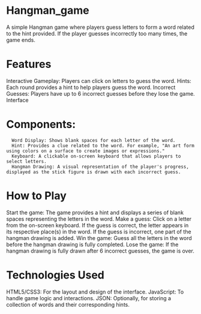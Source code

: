 # Hangman_game

A simple Hangman game where players guess letters to form a word related to the hint provided. If the player guesses incorrectly too many times, the game ends.

# Features
 Interactive Gameplay: Players can click on letters to guess the word.
 Hints: Each round provides a hint to help players guess the word.
 Incorrect Guesses: Players have up to 6 incorrect guesses before they lose the game.
       Interface

# Components:
      Word Display: Shows blank spaces for each letter of the word.
      Hint: Provides a clue related to the word. For example, "An art form using colors on a surface to create images or expressions."
      Keyboard: A clickable on-screen keyboard that allows players to select letters.
      Hangman Drawing: A visual representation of the player's progress, displayed as the stick figure is drawn with each incorrect guess.
# How to Play
Start the game: The game provides a hint and displays a series of blank spaces representing the letters in the word.
Make a guess: Click on a letter from the on-screen keyboard.
If the guess is correct, the letter appears in its respective place(s) in the word.
If the guess is incorrect, one part of the hangman drawing is added.
Win the game: Guess all the letters in the word before the hangman drawing is fully completed.
Lose the game: If the hangman drawing is fully drawn after 6 incorrect guesses, the game is over.

# Technologies Used

HTML5/CSS3: For the layout and design of the interface.
JavaScript: To handle game logic and interactions.
JSON: Optionally, for storing a collection of words and their corresponding hints.
